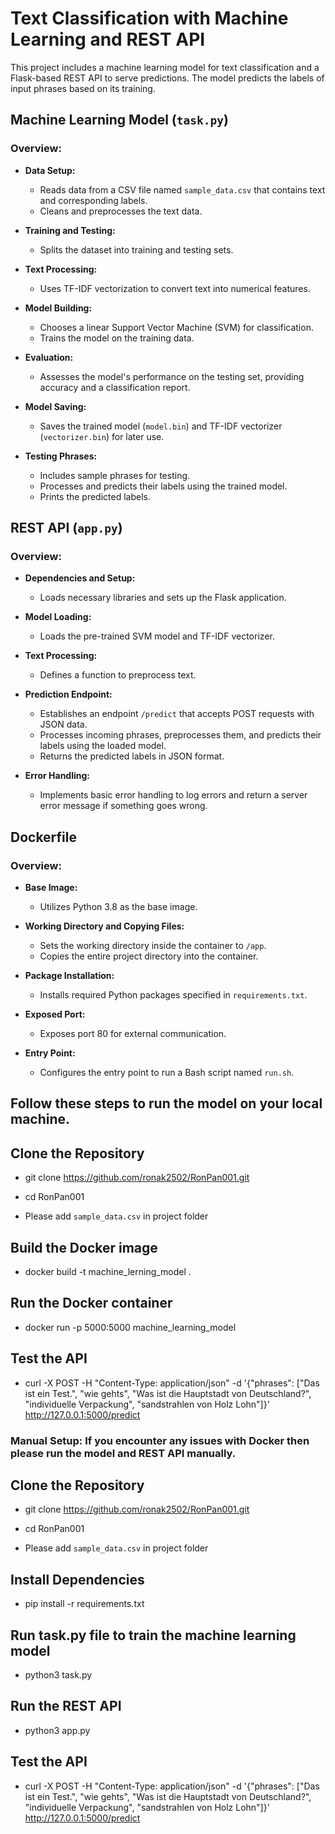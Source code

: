 # Text Classification with Machine Learning and REST API

This project includes a machine learning model for text classification and a Flask-based REST API to serve predictions. The model predicts the labels of input phrases based on its training.

## Machine Learning Model (`task.py`)

### Overview:

- **Data Setup:**
  - Reads data from a CSV file named `sample_data.csv` that contains text and corresponding labels.
  - Cleans and preprocesses the text data.

- **Training and Testing:**
  - Splits the dataset into training and testing sets.

- **Text Processing:**
  - Uses TF-IDF vectorization to convert text into numerical features.

- **Model Building:**
  - Chooses a linear Support Vector Machine (SVM) for classification.
  - Trains the model on the training data.

- **Evaluation:**
  - Assesses the model's performance on the testing set, providing accuracy and a classification report.

- **Model Saving:**
  - Saves the trained model (`model.bin`) and TF-IDF vectorizer (`vectorizer.bin`) for later use.

- **Testing Phrases:**
  - Includes sample phrases for testing.
  - Processes and predicts their labels using the trained model.
  - Prints the predicted labels.

## REST API (`app.py`)

### Overview:

- **Dependencies and Setup:**
  - Loads necessary libraries and sets up the Flask application.

- **Model Loading:**
  - Loads the pre-trained SVM model and TF-IDF vectorizer.

- **Text Processing:**
  - Defines a function to preprocess text.

- **Prediction Endpoint:**
  - Establishes an endpoint `/predict` that accepts POST requests with JSON data.
  - Processes incoming phrases, preprocesses them, and predicts their labels using the loaded model.
  - Returns the predicted labels in JSON format.

- **Error Handling:**
  - Implements basic error handling to log errors and return a server error message if something goes wrong.

## Dockerfile

### Overview:

- **Base Image:**
  - Utilizes Python 3.8 as the base image.

- **Working Directory and Copying Files:**
  - Sets the working directory inside the container to `/app`.
  - Copies the entire project directory into the container.

- **Package Installation:**
  - Installs required Python packages specified in `requirements.txt`.

- **Exposed Port:**
  - Exposes port 80 for external communication.

- **Entry Point:**
  - Configures the entry point to run a Bash script named `run.sh`.


## Follow these steps to run the model on your local machine.

## Clone the Repository
- git clone https://github.com/ronak2502/RonPan001.git
- cd RonPan001

- Please add `sample_data.csv` in project folder

## Build the Docker image
- docker build -t machine_lerning_model .

## Run the Docker container
- docker run -p 5000:5000 machine_learning_model

## Test the API
- curl -X POST -H "Content-Type: application/json" -d '{"phrases": ["Das ist ein Test.", "wie gehts", "Was ist die Hauptstadt von Deutschland?", "individuelle Verpackung", "sandstrahlen von Holz Lohn"]}' http://127.0.0.1:5000/predict



### Manual Setup: If you encounter any issues with Docker then please run the model and REST API manually. 

## Clone the Repository
- git clone https://github.com/ronak2502/RonPan001.git
- cd RonPan001

- Please add `sample_data.csv` in project folder

## Install Dependencies
- pip install -r requirements.txt

## Run task.py file to train the machine learning model
- python3 task.py

## Run the REST API
- python3 app.py

## Test the API
- curl -X POST -H "Content-Type: application/json" -d '{"phrases": ["Das ist ein Test.", "wie gehts", "Was ist die Hauptstadt von Deutschland?", "individuelle Verpackung", "sandstrahlen von Holz Lohn"]}' http://127.0.0.1:5000/predict

